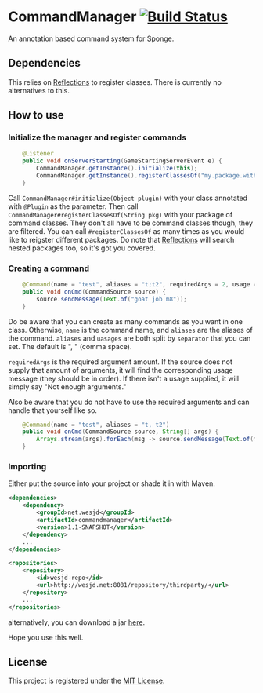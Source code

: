 # CommandManager [![Build Status](https://drone.io/github.com/WesJD/CommandManager/status.png)](https://drone.io/github.com/WesJD/CommandManager/latest)
An annotation based command system for [Sponge](https://www.spongepowered.org/).

## Dependencies
This relies on [Reflections](https://github.com/ronmamo/reflections) to register classes. There is currently no alternatives to this.

## How to use
### Initialize the manager and register commands
```java
    @Listener
    public void onServerStarting(GameStartingServerEvent e) {
        CommandManager.getInstance().initialize(this);
        CommandManager.getInstance().registerClassesOf("my.package.with.command.classes");
    }
```
Call `CommandManager#initialize(Object plugin)` with your class annotated with `@Plugin` as the parameter. Then call `CommandManager#registerClassesOf(String pkg)` with your package of command classes. They don't all have to be command classes though, they are filtered. You can call `#registerClassesOf` as many times as you would like to reigster different packages. Do note that [Reflections](https://github.com/ronmamo/reflections) will search nested packages too, so it's got you covered.

### Creating a command
```java
    @Command(name = "test", aliases = "t;t2", requiredArgs = 2, usage = "Put something;Do it again!", separator = ";")
    public void onCmd(CommandSource source) {
        source.sendMessage(Text.of("goat job m8"));
    }
```
Do be aware that you can create as many commands as you want in one class. Otherwise, `name` is the command name, and `aliases` are the aliases of the command. `aliases` and `uasages` are both split by `separator` that you can set. The default is ", " (comma space). 

`requiredArgs` is the required argument amount. If the source does not supply that amount of arguments, it will find the corresponding usage message (they should be in order). If there isn't a usage supplied, it will simply say "Not enough arguments." 

Also be aware that you do not have to use the required arguments and can handle that yourself like so.
```java
    @Command(name = "test", aliases = "t, t2")
    public void onCmd(CommandSource source, String[] args) {
        Arrays.stream(args).forEach(msg -> source.sendMessage(Text.of(msg)));
    }
```

### Importing
Either put the source into your project or shade it in with Maven. 
```xml
<dependencies>
    <dependency>
        <groupId>net.wesjd</groupId>
        <artifactId>commandmanager</artifactId>
        <version>1.1-SNAPSHOT</version>
    </dependency>
    ...
</dependencies>

<repositories>
    <repository>
        <id>wesjd-repo</id>
        <url>http://wesjd.net:8081/repository/thirdparty/</url>
    </repository>
    ...
</repositories>
```
alternatively, you can download a jar [here](https://drone.io/github.com/WesJD/CommandManager/files).

Hope you use this well.

## License
This project is registered under the [MIT License](LICENSE.txt).
